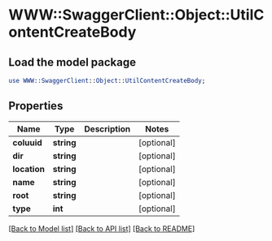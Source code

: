 # WWW::SwaggerClient::Object::UtilContentCreateBody

## Load the model package
```perl
use WWW::SwaggerClient::Object::UtilContentCreateBody;
```

## Properties
Name | Type | Description | Notes
------------ | ------------- | ------------- | -------------
**coluuid** | **string** |  | [optional] 
**dir** | **string** |  | [optional] 
**location** | **string** |  | [optional] 
**name** | **string** |  | [optional] 
**root** | **string** |  | [optional] 
**type** | **int** |  | [optional] 

[[Back to Model list]](../README.md#documentation-for-models) [[Back to API list]](../README.md#documentation-for-api-endpoints) [[Back to README]](../README.md)


